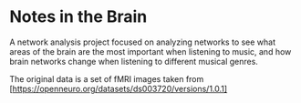 # Notes in the Brain
A network analysis project focused on analyzing networks to see what areas of the brain are the most important when listening to music, and how brain networks
change when listening to different musical genres.

The original data is a set of fMRI images taken from [https://openneuro.org/datasets/ds003720/versions/1.0.1]
